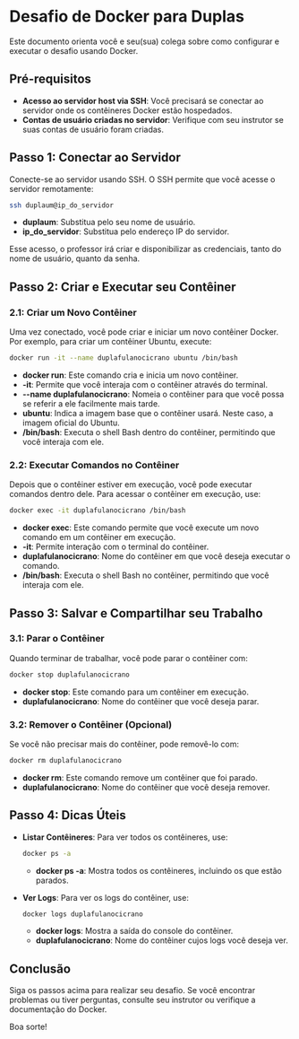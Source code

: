 # Desafio de Docker para Duplas

Este documento orienta você e seu(sua) colega sobre como configurar e executar o desafio usando Docker.

## Pré-requisitos

- **Acesso ao servidor host via SSH**: Você precisará se conectar ao servidor onde os contêineres Docker estão hospedados.
- **Contas de usuário criadas no servidor**: Verifique com seu instrutor se suas contas de usuário foram criadas.

## Passo 1: Conectar ao Servidor

Conecte-se ao servidor usando SSH. O SSH permite que você acesse o servidor remotamente:

```bash
ssh duplaum@ip_do_servidor
```

- **duplaum**: Substitua pelo seu nome de usuário.
- **ip_do_servidor**: Substitua pelo endereço IP do servidor.

Esse acesso, o professor irá criar e disponibilizar as credenciais, tanto do nome de usuário, quanto da senha.

## Passo 2: Criar e Executar seu Contêiner

### 2.1: Criar um Novo Contêiner

Uma vez conectado, você pode criar e iniciar um novo contêiner Docker. Por exemplo, para criar um contêiner Ubuntu, execute:

```bash
docker run -it --name duplafulanocicrano ubuntu /bin/bash
```

- **docker run**: Este comando cria e inicia um novo contêiner.
- **-it**: Permite que você interaja com o contêiner através do terminal.
- **--name duplafulanocicrano**: Nomeia o contêiner para que você possa se referir a ele facilmente mais tarde.
- **ubuntu**: Indica a imagem base que o contêiner usará. Neste caso, a imagem oficial do Ubuntu.
- **/bin/bash**: Executa o shell Bash dentro do contêiner, permitindo que você interaja com ele.

### 2.2: Executar Comandos no Contêiner

Depois que o contêiner estiver em execução, você pode executar comandos dentro dele. Para acessar o contêiner em execução, use:

```bash
docker exec -it duplafulanocicrano /bin/bash
```

- **docker exec**: Este comando permite que você execute um novo comando em um contêiner em execução.
- **-it**: Permite interação com o terminal do contêiner.
- **duplafulanocicrano**: Nome do contêiner em que você deseja executar o comando.
- **/bin/bash**: Executa o shell Bash no contêiner, permitindo que você interaja com ele.

## Passo 3: Salvar e Compartilhar seu Trabalho

### 3.1: Parar o Contêiner

Quando terminar de trabalhar, você pode parar o contêiner com:

```bash
docker stop duplafulanocicrano
```

- **docker stop**: Este comando para um contêiner em execução.
- **duplafulanocicrano**: Nome do contêiner que você deseja parar.

### 3.2: Remover o Contêiner (Opcional)

Se você não precisar mais do contêiner, pode removê-lo com:

```bash
docker rm duplafulanocicrano
```

- **docker rm**: Este comando remove um contêiner que foi parado.
- **duplafulanocicrano**: Nome do contêiner que você deseja remover.

## Passo 4: Dicas Úteis

- **Listar Contêineres**: Para ver todos os contêineres, use:

  ```bash
  docker ps -a
  ```

  - **docker ps -a**: Mostra todos os contêineres, incluindo os que estão parados.

- **Ver Logs**: Para ver os logs do contêiner, use:

  ```bash
  docker logs duplafulanocicrano
  ```

  - **docker logs**: Mostra a saída do console do contêiner.
  - **duplafulanocicrano**: Nome do contêiner cujos logs você deseja ver.

## Conclusão

Siga os passos acima para realizar seu desafio. Se você encontrar problemas ou tiver perguntas, consulte seu instrutor ou verifique a documentação do Docker.

Boa sorte!